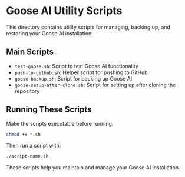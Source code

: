 # Goose AI Utility Scripts

This directory contains utility scripts for managing, backing up, and restoring your Goose AI installation.

## Main Scripts

- `test-goose.sh`: Script to test Goose AI functionality
- `push-to-github.sh`: Helper script for pushing to GitHub
- `goose-backup.sh`: Script for backing up Goose AI
- `goose-setup-after-clone.sh`: Script for setting up after cloning the repository

## Running These Scripts

Make the scripts executable before running:

```bash
chmod +x *.sh
```

Then run a script with:

```bash
./script-name.sh
```

These scripts help you maintain and manage your Goose AI installation.
